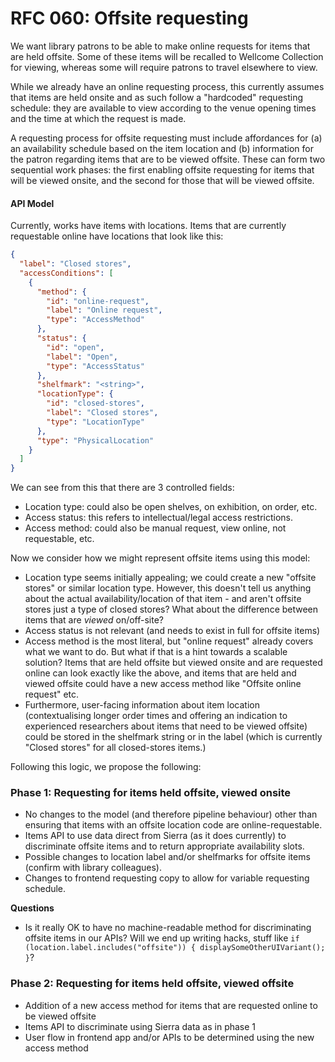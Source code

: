 # RFC 060: Offsite requesting

We want library patrons to be able to make online requests for items that are held offsite. Some of these items will be recalled to Wellcome Collection for viewing, whereas some will require patrons to travel elsewhere to view. 

While we already have an online requesting process, this currently assumes that items are held onsite and as such follow a "hardcoded" requesting schedule: they are available to view according to the venue opening times and the time at which the request is made. 

A requesting process for offsite requesting must include affordances for (a) an availability schedule based on the item location and (b) information for the patron regarding items that are to be viewed offsite. These can form two sequential work phases: the first enabling offsite requesting for items that will be viewed onsite, and the second for those that will be viewed offsite.

#### API Model

Currently, works have items with locations. Items that are currently requestable online have locations that look like this:

```json
{
  "label": "Closed stores",
  "accessConditions": [
    {
      "method": {
        "id": "online-request",
        "label": "Online request",
        "type": "AccessMethod"
      },
      "status": {
        "id": "open",
        "label": "Open",
        "type": "AccessStatus"
      },
      "shelfmark": "<string>",
      "locationType": {
        "id": "closed-stores",
        "label": "Closed stores",
        "type": "LocationType"
      },
      "type": "PhysicalLocation"
    }
  ]
}
```

We can see from this that there are 3 controlled fields:

- Location type: could also be open shelves, on exhibition, on order, etc.
- Access status: this refers to intellectual/legal access restrictions.
- Access method: could also be manual request, view online, not requestable, etc.

Now we consider how we might represent offsite items using this model:

- Location type seems initially appealing; we could create a new "offsite stores" or similar location type. However, this doesn't tell us anything about the actual availability/location of that item - and aren't offsite stores just a type of closed stores? What about the difference between items that are *viewed* on/off-site?
- Access status is not relevant (and needs to exist in full for offsite items)
- Access method is the most literal, but "online request" already covers what we want to do. But what if that is a hint towards a scalable solution? Items that are held offsite but viewed onsite and are requested online can look exactly like the above, and items that are held and viewed offsite could have a new access method like "Offsite online request" etc.
- Furthermore, user-facing information about item location (contextualising longer order times and offering an indication to experienced researchers about items that need to be viewed offsite) could be stored in the shelfmark string or in the label (which is currently "Closed stores" for all closed-stores items.) 

Following this logic, we propose the following:

### Phase 1: Requesting for items held offsite, viewed onsite

- No changes to the model (and therefore pipeline behaviour) other than ensuring that items with an offsite location code are online-requestable.
- Items API to use data direct from Sierra (as it does currently) to discriminate offsite items and to return appropriate availability slots.
- Possible changes to location label and/or shelfmarks for offsite items (confirm with library colleagues).
- Changes to frontend requesting copy to allow for variable requesting schedule.

**Questions**

- Is it really OK to have no machine-readable method for discriminating offsite items in our APIs? Will we end up writing hacks, stuff like `if (location.label.includes("offsite")) { displaySomeOtherUIVariant(); }`?

### Phase 2: Requesting for items held offsite, viewed offsite

- Addition of a new access method for items that are requested online to be viewed offsite
- Items API to discriminate using Sierra data as in phase 1
- User flow in frontend app and/or APIs to be determined using the new access method